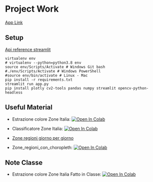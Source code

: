 # Project Work

[App Link](https://project-work-ifoa-dashboard.herokuapp.com/)

## Setup 

[Api reference streamlit](https://docs.streamlit.io/en/stable/api.html)

``` 
virtualenv env
# virtualenv --python=python3.8 env
source env/Scripts/Activate # Windows Git bash
#./env/Scripts/Activate # Windows PowerShell
#source env/bin/activate # Linux - Mac
pip install -r requirements.txt
streamlit run app.py
pip install plotly cv2-tools pandas numpy streamlit opencv-python-headless

```

## Useful Material

* Estrazione colore Zone Italia: [![Open In Colab](https://colab.research.google.com/assets/colab-badge.svg)](https://colab.research.google.com/github/visiont3lab/project-work-ifoa/blob/main/colab/AnalisiCovidRegioni.ipynb)
* Classificatore Zone Italia: [![Open In Colab](https://colab.research.google.com/assets/colab-badge.svg)](https://colab.research.google.com/github/visiont3lab/project-work-ifoa/blob/main/colab/ClassifierZone.ipynb)

* [Zone regioni giorno per giorno](https://covidzone.info/it)
* Zone_regioni_con_choropleth:  [![Open In Colab](https://colab.research.google.com/assets/colab-badge.svg)](https://colab.research.google.com/github/visiont3lab/project-work-ifoa/blob/main/colab/Zone_regioni_con_choropleth.ipynb)

## Note  Classe
* Estrazione colore Zone Italia Fatto in Classe: [![Open In Colab](https://colab.research.google.com/assets/colab-badge.svg)](https://colab.research.google.com/github/visiont3lab/project-work-ifoa/blob/main/colab/AnalisiCovidRegioniClasse.ipynb)
